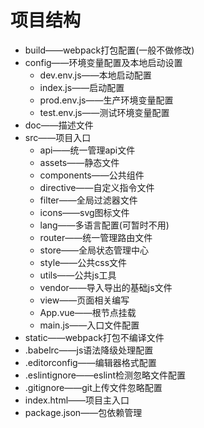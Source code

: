 # 项目结构
  * build——webpack打包配置(一般不做修改)
  * config——环境变量配置及本地启动设置
    * dev.env.js——本地启动配置
    * index.js——启动配置
    * prod.env.js——生产环境变量配置
    * test.env.js——测试环境变量配置
  * doc——描述文件
  * src——项目入口
    * api——统一管理api文件
    * assets——静态文件
    * components——公共组件
    * directive——自定义指令文件
    * filter——全局过滤器文件
    * icons——svg图标文件
    * lang——多语言配置(可暂时不用)
    * router——统一管理路由文件
    * store——全局状态管理中心
    * style——公共css文件
    * utils——公共js工具
    * vendor——导入导出的基础js文件
    * view——页面相关编写
    * App.vue——根节点挂载
    * main.js——入口文件配置
  * static——webpack打包不编译文件
  * .babelrc——js语法降级处理配置
  * .editorconfig——编辑器格式配置
  * .eslintignore——eslint检测忽略文件配置
  * .gitignore——git上传文件忽略配置
  * index.html——项目主入口
  * package.json——包依赖管理


